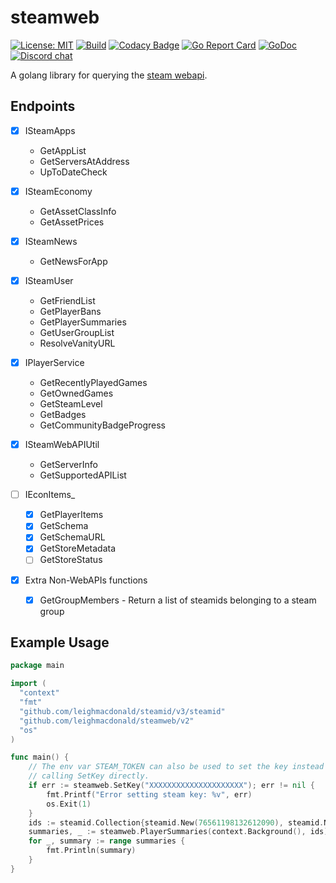 # steamweb

[![License: MIT](https://img.shields.io/badge/License-MIT-yellow.svg)](https://opensource.org/licenses/MIT)
[![Build](https://github.com/leighmacdonald/steamweb/actions/workflows/check.yml/badge.svg?branch=master)](https://github.com/leighmacdonald/steamweb/actions/workflows/check.yml)
[![Codacy Badge](https://api.codacy.com/project/badge/Grade/f06234b0551a49cc8ac111d7b77827b2)](https://www.codacy.com/manual/leighmacdonald/steamweb?utm_source=github.com&amp;utm_medium=referral&amp;utm_content=leighmacdonald/steamweb&amp;utm_campaign=Badge_Grade)
[![Go Report Card](https://goreportcard.com/badge/github.com/leighmacdonald/steamweb)](https://goreportcard.com/report/github.com/leighmacdonald/steamweb)
[![GoDoc](https://godoc.org/github.com/leighmacdonald/steamweb?status.svg)](https://pkg.go.dev/github.com/leighmacdonald/steamweb)
[![Discord chat](https://img.shields.io/discord/704508824320475218)](https://discord.gg/YEWed3wY3F)

A golang library for querying the [steam webapi](https://wiki.teamfortress.com/wiki/WebAPI).

## Endpoints

- [x] ISteamApps
    - GetAppList
    - GetServersAtAddress
    - UpToDateCheck

- [x] ISteamEconomy
    - GetAssetClassInfo
    - GetAssetPrices

- [x] ISteamNews
    - GetNewsForApp

- [x] ISteamUser
    - GetFriendList
    - GetPlayerBans
    - GetPlayerSummaries
    - GetUserGroupList
    - ResolveVanityURL

- [x] IPlayerService
    - GetRecentlyPlayedGames
    - GetOwnedGames
    - GetSteamLevel
    - GetBadges
    - GetCommunityBadgeProgress
    
- [x] ISteamWebAPIUtil
    - GetServerInfo
    - GetSupportedAPIList

- [ ] IEconItems_<AppID>
    - [x] GetPlayerItems
    - [x] GetSchema
    - [x] GetSchemaURL
    - [x] GetStoreMetadata
    - [ ] GetStoreStatus

- [x] Extra Non-WebAPIs functions
  - [x] GetGroupMembers - Return a list of steamids belonging to a steam group

## Example Usage
```go
package main

import (
  "context"
  "fmt"
  "github.com/leighmacdonald/steamid/v3/steamid"
  "github.com/leighmacdonald/steamweb/v2"
  "os"
)

func main() {
    // The env var STEAM_TOKEN can also be used to set the key instead of 
    // calling SetKey directly.
    if err := steamweb.SetKey("XXXXXXXXXXXXXXXXXXXXX"); err != nil {
        fmt.Printf("Error setting steam key: %v", err)  
        os.Exit(1)
    }
    ids := steamid.Collection{steamid.New(76561198132612090), steamid.New(76561197960435530)}
    summaries, _ := steamweb.PlayerSummaries(context.Background(), ids)
    for _, summary := range summaries {
        fmt.Println(summary)        
    }
}
```
